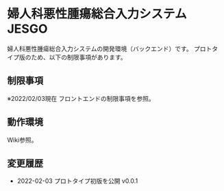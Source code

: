 # 婦人科悪性腫瘍総合入力システム JESGO
婦人科悪性腫瘍総合入力システムの開発環境（バックエンド）です。
プロトタイプ版のため、以下の制限事項があります。

## 制限事項
※2022/02/03現在
フロントエンドの制限事項を参照。

## 動作環境
Wiki参照。

## 変更履歴
- 2022-02-03 プロトタイプ初版を公開 v0.0.1